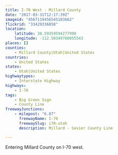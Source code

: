 ```yaml
---
title: I-70 West - Millard County
date: "2017-03-31T12:17:39Z"
imageid: "4567119456545183662"
flickrid: "33429336850"
location:
    latitude: 38.59359594277998
    longitude: -112.50349760055543
places: []
counties:
    - Millard County|Utah|United States
countries:
    - United States
states:
    - Utah|United States
highwaytypes:
    - Interstate Highway
highways:
    - I-70
tags:
    - Big Green Sign
    - County Line
freewayJunctions:
    - milepost: "6.87"
      freewayName: I-70
      freewaySlug: i70-utah
      description: Millard - Sevier County Line

---
```

Entering Millard County on I-70 west.